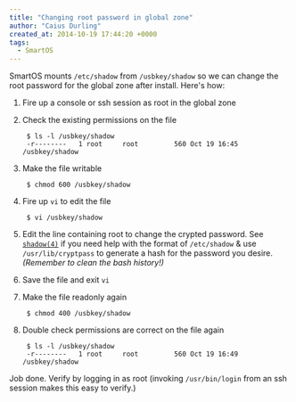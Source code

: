 ```yaml
---
title: "Changing root password in global zone"
author: "Caius Durling"
created_at: 2014-10-19 17:44:20 +0000
tags:
  - SmartOS
---
```


SmartOS mounts `/etc/shadow` from `/usbkey/shadow` so we can change the root password for the global zone after install. Here's how:

1. Fire up a console or ssh session as root in the global zone
2. Check the existing permissions on the file

        $ ls -l /usbkey/shadow
        -r--------   1 root     root         560 Oct 19 16:45 /usbkey/shadow

3. Make the file writable

        $ chmod 600 /usbkey/shadow

4. Fire up `vi` to edit the file

        $ vi /usbkey/shadow

5. Edit the line containing root to change the crypted password. See [`shadow(4)`][man 4 shadow] if you need help with the format of `/etc/shadow` & use `/usr/lib/cryptpass` to generate a hash for the password you desire. *(Remember to clean the bash history!)*

6. Save the file and exit `vi`

7. Make the file readonly again

        $ chmod 400 /usbkey/shadow

8. Double check permissions are correct on the file again

        $ ls -l /usbkey/shadow
        -r--------   1 root     root         560 Oct 19 16:49 /usbkey/shadow

Job done. Verify by logging in as root (invoking `/usr/bin/login` from an ssh session makes this easy to verify.)

[man 4 shadow]: https://us-east.manta.joyent.com/smartosman/public/man4/shadow.4.html
